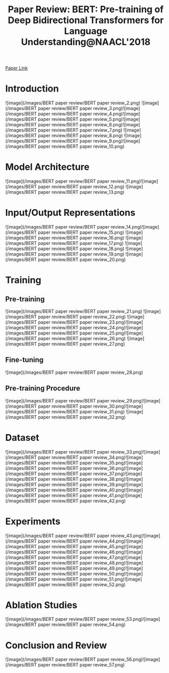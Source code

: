 ﻿---
layout: post
title: "3. Paper Review: BERT: Pre-training of Deep Bidirectional Transformers for Language Understanding@NAACL'2018"
# date: 2016-06-19 10:00:00 +0900
categories: review
# tags: [LSTM, Anomaly Detection, ICML, Deep Learning]
---
[Paper Link](https://aclanthology.org/N19-1423.pdf)

# Introduction
![image](/images/BERT paper review/BERT paper review_2.png)
![image](/images/BERT paper review/BERT paper review_3.png)![image](/images/BERT paper review/BERT paper review_4.png)![image](/images/BERT paper review/BERT paper review_5.png)![image](/images/BERT paper review/BERT paper review_6.png)![image](/images/BERT paper review/BERT paper review_7.png)
![image](/images/BERT paper review/BERT paper review_8.png)
![image](/images/BERT paper review/BERT paper review_9.png)![image](/images/BERT paper review/BERT paper review_10.png)

# Model Architecture
![image](/images/BERT paper review/BERT paper review_11.png)![image](/images/BERT paper review/BERT paper review_12.png)
![image](/images/BERT paper review/BERT paper review_13.png)

# Input/Output Representations
![image](/images/BERT paper review/BERT paper review_14.png)![image](/images/BERT paper review/BERT paper review_15.png)
![image](/images/BERT paper review/BERT paper review_16.png)
![image](/images/BERT paper review/BERT paper review_17.png)
![image](/images/BERT paper review/BERT paper review_18.png)
![image](/images/BERT paper review/BERT paper review_19.png)
![image](/images/BERT paper review/BERT paper review_20.png)

# Training
## Pre-training
![image](/images/BERT paper review/BERT paper review_21.png)
![image](/images/BERT paper review/BERT paper review_22.png)
![image](/images/BERT paper review/BERT paper review_23.png)![image](/images/BERT paper review/BERT paper review_24.png)![image](/images/BERT paper review/BERT paper review_25.png)![image](/images/BERT paper review/BERT paper review_26.png)
![image](/images/BERT paper review/BERT paper review_27.png)
## Fine-tuning
![image](/images/BERT paper review/BERT paper review_28.png)
##  Pre-training Procedure
![image](/images/BERT paper review/BERT paper review_29.png)![image](/images/BERT paper review/BERT paper review_30.png)![image](/images/BERT paper review/BERT paper review_31.png)
![image](/images/BERT paper review/BERT paper review_32.png)

# Dataset
![image](/images/BERT paper review/BERT paper review_33.png)![image](/images/BERT paper review/BERT paper review_34.png)![image](/images/BERT paper review/BERT paper review_35.png)![image](/images/BERT paper review/BERT paper review_36.png)![image](/images/BERT paper review/BERT paper review_37.png)![image](/images/BERT paper review/BERT paper review_38.png)![image](/images/BERT paper review/BERT paper review_39.png)![image](/images/BERT paper review/BERT paper review_40.png)![image](/images/BERT paper review/BERT paper review_41.png)![image](/images/BERT paper review/BERT paper review_42.png)

# Experiments
![image](/images/BERT paper review/BERT paper review_43.png)![image](/images/BERT paper review/BERT paper review_44.png)![image](/images/BERT paper review/BERT paper review_45.png)![image](/images/BERT paper review/BERT paper review_46.png)![image](/images/BERT paper review/BERT paper review_47.png)![image](/images/BERT paper review/BERT paper review_48.png)![image](/images/BERT paper review/BERT paper review_49.png)![image](/images/BERT paper review/BERT paper review_50.png)![image](/images/BERT paper review/BERT paper review_51.png)![image](/images/BERT paper review/BERT paper review_52.png)
# Ablation Studies
![image](/images/BERT paper review/BERT paper review_53.png)![image](/images/BERT paper review/BERT paper review_54.png)

# Conclusion and Review
![image](/images/BERT paper review/BERT paper review_56.png)![image](/images/BERT paper review/BERT paper review_57.png)
